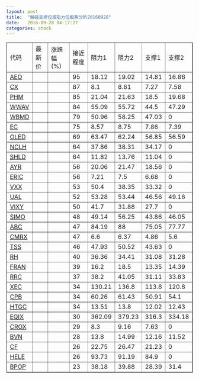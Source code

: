 ```yaml
---
layout: post
title:  "触碰支撑位或阻力位股票分析20160928"
date:   2016-09-28 04:17:27
categories: stock
---
```

<script type="text/javascript">
var stockList = []
stockList.push('gb_aeo');
stockList.push('gb_cx');
stockList.push('gb_phm');
stockList.push('gb_wwav');
stockList.push('gb_wbmd');
stockList.push('gb_ec');
stockList.push('gb_oled');
stockList.push('gb_nclh');
stockList.push('gb_shld');
stockList.push('gb_ayr');
stockList.push('gb_eric');
stockList.push('gb_vxx');
stockList.push('gb_ual');
stockList.push('gb_vixy');
stockList.push('gb_simo');
stockList.push('gb_abc');
stockList.push('gb_cmrx');
stockList.push('gb_tss');
stockList.push('gb_rh');
stockList.push('gb_fran');
stockList.push('gb_rrc');
stockList.push('gb_xec');
stockList.push('gb_cpb');
stockList.push('gb_htgc');
stockList.push('gb_eqix');
stockList.push('gb_crox');
stockList.push('gb_bvn');
stockList.push('gb_cf');
stockList.push('gb_hele');
stockList.push('gb_bpop');
</script>
<table border="1">
 <tr>
 <td>代码</td>
 <td>最新价</td>
 <td>涨跌幅(%)</td>
 <td>接近程度</td>
 <td>阻力1</td>
 <td>阻力2</td>
 <td>支撑1</td>
 <td>支撑2</td>
</tr>
  <tr id="aeo" class="red">
  <td><a href="http://stock.finance.sina.com.cn/usstock/quotes/AEO.html" target="_blank">AEO</a></td><td></td><td></td><td>95</td><td>18.12</td><td>19.02</td><td>14.81</td><td>16.86</td></tr>
  <tr id="cx" class="green">
  <td><a href="http://stock.finance.sina.com.cn/usstock/quotes/CX.html" target="_blank">CX</a></td><td></td><td></td><td>87</td><td>8.1</td><td>8.61</td><td>7.27</td><td>7.58</td></tr>
  <tr id="phm" class="green">
  <td><a href="http://stock.finance.sina.com.cn/usstock/quotes/PHM.html" target="_blank">PHM</a></td><td></td><td></td><td>85</td><td>21.04</td><td>21.63</td><td>18.5</td><td>19.68</td></tr>
  <tr id="wwav" class="red">
  <td><a href="http://stock.finance.sina.com.cn/usstock/quotes/WWAV.html" target="_blank">WWAV</a></td><td></td><td></td><td>84</td><td>55.09</td><td>55.72</td><td>44.5</td><td>47.29</td></tr>
  <tr id="wbmd" class="red">
  <td><a href="http://stock.finance.sina.com.cn/usstock/quotes/WBMD.html" target="_blank">WBMD</a></td><td></td><td></td><td>79</td><td>50.96</td><td>58.25</td><td>47.03</td><td>0</td></tr>
  <tr id="ec" class="green">
  <td><a href="http://stock.finance.sina.com.cn/usstock/quotes/EC.html" target="_blank">EC</a></td><td></td><td></td><td>75</td><td>8.57</td><td>8.75</td><td>7.86</td><td>7.39</td></tr>
  <tr id="oled" class="green">
  <td><a href="http://stock.finance.sina.com.cn/usstock/quotes/OLED.html" target="_blank">OLED</a></td><td></td><td></td><td>69</td><td>63.47</td><td>62.24</td><td>56.85</td><td>56.59</td></tr>
  <tr id="nclh" class="red">
  <td><a href="http://stock.finance.sina.com.cn/usstock/quotes/NCLH.html" target="_blank">NCLH</a></td><td></td><td></td><td>64</td><td>37.86</td><td>38.31</td><td>34.17</td><td>0</td></tr>
  <tr id="shld" class="green">
  <td><a href="http://stock.finance.sina.com.cn/usstock/quotes/SHLD.html" target="_blank">SHLD</a></td><td></td><td></td><td>64</td><td>11.82</td><td>13.76</td><td>11.04</td><td>0</td></tr>
  <tr id="ayr" class="red">
  <td><a href="http://stock.finance.sina.com.cn/usstock/quotes/AYR.html" target="_blank">AYR</a></td><td></td><td></td><td>56</td><td>20.06</td><td>21.47</td><td>18.56</td><td>0</td></tr>
  <tr id="eric" class="green">
  <td><a href="http://stock.finance.sina.com.cn/usstock/quotes/ERIC.html" target="_blank">ERIC</a></td><td></td><td></td><td>56</td><td>7.21</td><td>7.5</td><td>6.68</td><td>0</td></tr>
  <tr id="vxx" class="green">
  <td><a href="http://stock.finance.sina.com.cn/usstock/quotes/VXX.html" target="_blank">VXX</a></td><td></td><td></td><td>53</td><td>50.4</td><td>38.35</td><td>33.32</td><td>0</td></tr>
  <tr id="ual" class="green">
  <td><a href="http://stock.finance.sina.com.cn/usstock/quotes/UAL.html" target="_blank">UAL</a></td><td></td><td></td><td>52</td><td>53.28</td><td>53.44</td><td>46.56</td><td>49.16</td></tr>
  <tr id="vixy" class="green">
  <td><a href="http://stock.finance.sina.com.cn/usstock/quotes/VIXY.html" target="_blank">VIXY</a></td><td></td><td></td><td>50</td><td>41.7</td><td>31.88</td><td>27.7</td><td>0</td></tr>
  <tr id="simo" class="red">
  <td><a href="http://stock.finance.sina.com.cn/usstock/quotes/SIMO.html" target="_blank">SIMO</a></td><td></td><td></td><td>48</td><td>49.14</td><td>56.25</td><td>43.86</td><td>46.05</td></tr>
  <tr id="abc" class="red">
  <td><a href="http://stock.finance.sina.com.cn/usstock/quotes/ABC.html" target="_blank">ABC</a></td><td></td><td></td><td>47</td><td>84.19</td><td>88</td><td>75.05</td><td>77.77</td></tr>
  <tr id="cmrx" class="green">
  <td><a href="http://stock.finance.sina.com.cn/usstock/quotes/CMRX.html" target="_blank">CMRX</a></td><td></td><td></td><td>47</td><td>6.6</td><td>6.37</td><td>4.86</td><td>5.6</td></tr>
  <tr id="tss" class="red">
  <td><a href="http://stock.finance.sina.com.cn/usstock/quotes/TSS.html" target="_blank">TSS</a></td><td></td><td></td><td>46</td><td>47.93</td><td>50.52</td><td>43.63</td><td>0</td></tr>
  <tr id="rh" class="green">
  <td><a href="http://stock.finance.sina.com.cn/usstock/quotes/RH.html" target="_blank">RH</a></td><td></td><td></td><td>40</td><td>36.36</td><td>34.41</td><td>31.08</td><td>31.28</td></tr>
  <tr id="fran" class="red">
  <td><a href="http://stock.finance.sina.com.cn/usstock/quotes/FRAN.html" target="_blank">FRAN</a></td><td></td><td></td><td>39</td><td>16.2</td><td>18.5</td><td>13.35</td><td>14.39</td></tr>
  <tr id="rrc" class="red">
  <td><a href="http://stock.finance.sina.com.cn/usstock/quotes/RRC.html" target="_blank">RRC</a></td><td></td><td></td><td>37</td><td>38.2</td><td>41.05</td><td>31.11</td><td>33.83</td></tr>
  <tr id="xec" class="green">
  <td><a href="http://stock.finance.sina.com.cn/usstock/quotes/XEC.html" target="_blank">XEC</a></td><td></td><td></td><td>34</td><td>130.21</td><td>136.8</td><td>113.8</td><td>120.8</td></tr>
  <tr id="cpb" class="green">
  <td><a href="http://stock.finance.sina.com.cn/usstock/quotes/CPB.html" target="_blank">CPB</a></td><td></td><td></td><td>34</td><td>60.26</td><td>61.43</td><td>50.91</td><td>54.1</td></tr>
  <tr id="htgc" class="red">
  <td><a href="http://stock.finance.sina.com.cn/usstock/quotes/HTGC.html" target="_blank">HTGC</a></td><td></td><td></td><td>34</td><td>13.51</td><td>13.8</td><td>12.02</td><td>12.43</td></tr>
  <tr id="eqix" class="green">
  <td><a href="http://stock.finance.sina.com.cn/usstock/quotes/EQIX.html" target="_blank">EQIX</a></td><td></td><td></td><td>30</td><td>362.09</td><td>379.23</td><td>316.3</td><td>334.18</td></tr>
  <tr id="crox" class="green">
  <td><a href="http://stock.finance.sina.com.cn/usstock/quotes/CROX.html" target="_blank">CROX</a></td><td></td><td></td><td>29</td><td>8.3</td><td>9.16</td><td>7.63</td><td>0</td></tr>
  <tr id="bvn" class="red">
  <td><a href="http://stock.finance.sina.com.cn/usstock/quotes/BVN.html" target="_blank">BVN</a></td><td></td><td></td><td>28</td><td>13.8</td><td>14.99</td><td>12.16</td><td>11.52</td></tr>
  <tr id="cf" class="green">
  <td><a href="http://stock.finance.sina.com.cn/usstock/quotes/CF.html" target="_blank">CF</a></td><td></td><td></td><td>26</td><td>22.75</td><td>26.47</td><td>21.23</td><td>0</td></tr>
  <tr id="hele" class="green">
  <td><a href="http://stock.finance.sina.com.cn/usstock/quotes/HELE.html" target="_blank">HELE</a></td><td></td><td></td><td>26</td><td>93.73</td><td>91.19</td><td>84.9</td><td>0</td></tr>
  <tr id="bpop" class="green">
  <td><a href="http://stock.finance.sina.com.cn/usstock/quotes/BPOP.html" target="_blank">BPOP</a></td><td></td><td></td><td>23</td><td>38.18</td><td>39.88</td><td>28.39</td><td>31.4</td></tr>
</table>
